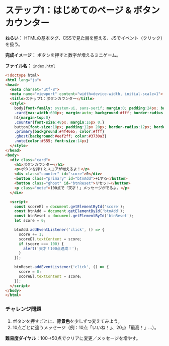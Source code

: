 
# ステップ1：はじめてのページ & ボタンカウンター

**ねらい：** HTMLの基本タグ、CSSで見た目を整える、JSでイベント（クリック）を扱う。

**完成イメージ：** ボタンを押すと数字が増えるミニゲーム。

**ファイル名：** `index.html`

```html
<!doctype html>
<html lang="ja">
<head>
  <meta charset="utf-8">
  <meta name="viewport" content="width=device-width, initial-scale=1">
  <title>ステップ1：ボタンカウンター</title>
  <style>
    body{font-family: system-ui, sans-serif; margin:0; padding:24px; background:#f6f7fb;}
    .card{max-width:600px; margin:auto; background:#fff; border-radius:16px; padding:24px; box-shadow:0 6px 18px rgba(0,0,0,.08);}
    h1{margin-top:0}
    .counter{font-size:48px; margin:16px 0;}
    button{font-size:18px; padding:12px 20px; border-radius:12px; border:none; cursor:pointer}
    .primary{background:#4f46e5; color:#fff}
    .ghost{background:#eef2ff; color:#3730a3}
    .note{color:#555; font-size:14px}
  </style>
</head>
<body>
  <div class="card">
    <h1>ボタンカウンター</h1>
    <p>ボタンを押すとスコアが増えるよ！</p>
    <div class="counter" id="score">0</div>
    <button class="primary" id="btnAdd">+1する</button>
    <button class="ghost" id="btnReset">リセット</button>
    <p class="note">100点で「天才！」メッセージがでるよ。</p>
  </div>

  <script>
    const scoreEl = document.getElementById('score');
    const btnAdd = document.getElementById('btnAdd');
    const btnReset = document.getElementById('btnReset');
    let score = 0;

    btnAdd.addEventListener('click', () => {
      score += 1;
      scoreEl.textContent = score;
      if (score === 100) {
        alert('天才！100点達成！');
      }
    });

    btnReset.addEventListener('click', () => {
      score = 0;
      scoreEl.textContent = score;
    });
  </script>
</body>
</html>
```

### チャレンジ問題

1. ボタンを押すごとに、**背景色**を少しずつ変えてみよう。
2. 10点ごとに違うメッセージ（例：10点「いいね！」、20点「最高！」…）。

**難易度ダイヤル**：100→50点でクリアに変更／メッセージを増やす。


